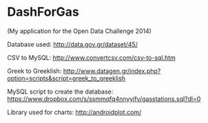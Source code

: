 DashForGas
==========

(My application for the Open Data Challenge 2014)

Database used: http://data.gov.gr/dataset/45/

CSV to MySQL: http://www.convertcsv.com/csv-to-sql.htm

Greek to Greeklish: http://www.datagen.gr/index.php?option=scripts&script=greek_to_greeklish

MySQL script to create the database: https://www.dropbox.com/s/ssmmqfq4nnyyjfy/gasstations.sql?dl=0

Library used for charts: http://androidplot.com/
